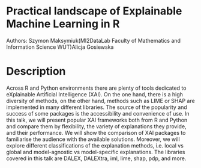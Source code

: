 # Practical landscape of Explainable Machine Learning in R

Authors: Szymon Maksymiuk(MI2DataLab Faculty of Mathematics and Information Science WUT)Alicja Gosiewska

# Description 

Across R and Python environments there are plenty of tools dedicated to eXplainable Artificial Intelligence (XAI). On the one hand, there is a high diversity of methods, on the other hand, methods such as LIME or SHAP are implemented in many different libraries. The source of the popularity and success of some packages is the accessibility and convenience of use. In this talk, we will present popular XAI frameworks both from R and Python and compare them by flexibility, the variety of explanations they provide, and their performance. We will show the comparison of XAI packages to familiarise the audience with the available solutions. Moreover, we will explore different classifications of the explanation methods, i.e. local vs global and model-agnostic vs model-specific explanations. The libraries covered in this talk are DALEX, DALEXtra, iml, lime, shap, pdp, and more.